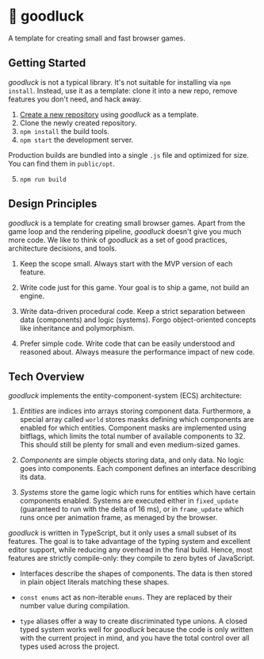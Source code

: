 # 🤞 goodluck

A template for creating small and fast browser games.

## Getting Started

_goodluck_ is not a typical library. It's not suitable for installing via
`npm install`. Instead, use it as a template: clone it into a new repo,
remove features you don't need, and hack away.

1. [Create a new repository](https://github.com/piesku/goodluck/generate)
   using _goodluck_ as a template.
2. Clone the newly created repository.
3. `npm install` the build tools.
4. `npm start` the development server.

Production builds are bundled into a single `.js` file and optimized for
size. You can find them in `public/opt`.

5. `npm run build`

## Design Principles

_goodluck_ is a template for creating small browser games. Apart from the
game loop and the rendering pipeline, _goodluck_ doesn't give you much more
code. We like to think of _goodluck_ as a set of good practices, architecture
decisions, and tools.

1. Keep the scope small. Always start with the MVP version of each feature.

2. Write code just for this game. Your goal is to ship a game, not build an
   engine.

3. Write data-driven procedural code. Keep a strict separation between data
   (components) and logic (systems). Forgo object-oriented concepts like
   inheritance and polymorphism.

4. Prefer simple code. Write code that can be easily understood and reasoned
   about. Always measure the performance impact of new code.

## Tech Overview

_goodluck_ implements the entity-component-system (ECS) architecture:

1.  _Entities_ are indices into arrays storing component data. Furthermore, a
    special array called `world` stores masks defining which components are
    enabled for which entities. Component masks are implemented using
    bitflags, which limits the total number of available components to 32.
    This should still be plenty for small and even medium-sized games.

2.  _Components_ are simple objects storing data, and only data. No logic goes
    into components. Each component defines an interface describing its data.

3.  _Systems_ store the game logic which runs for entities which have certain
    components enabled. Systems are executed either in `fixed_update` (guaranteed
    to run with the delta of 16 ms), or in `frame_update` which runs once per
    animation frame, as menaged by the browser.

_goodluck_ is written in TypeScript, but it only uses a small subset of its
features. The goal is to take advantage of the typing system and excellent
editor support, while reducing any overhead in the final build. Hence, most
features are strictly compile-only: they compile to zero bytes of JavaScript.

-   Interfaces describe the shapes of components. The data is then stored in
    plain object literals matching these shapes.

-   `const enums` act as non-iterable `enums`. They are replaced by their
    number value during compilation.

-   `type` aliases offer a way to create discriminated type unions. A closed
    typed system works well for _goodluck_ because the code is only written with
    the current project in mind, and you have the total control over all types
    used across the project.
